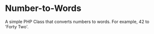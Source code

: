 Number-to-Words
===============

A simple PHP Class that converts numbers to words. For example, 42 to 'Forty Two'.

